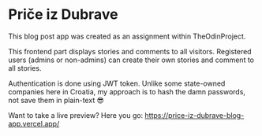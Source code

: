 # Priče iz Dubrave

This blog post app was created as an assignment within TheOdinProject.

This frontend part displays stories and comments to all visitors. Registered users (admins or non-admins) can create their own stories and comment to all stories. 

Authentication is done using JWT token. Unlike some state-owned companies here in Croatia, my approach is to hash the damn passwords, not save them in plain-text 😎

Want to take a live preview? Here you go:
https://price-iz-dubrave-blog-app.vercel.app/
